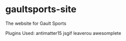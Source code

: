 # gaultsports-site
The website for Gault Sports

Plugins Used:
antimatter15 jsgif
leaverou awesomplete
